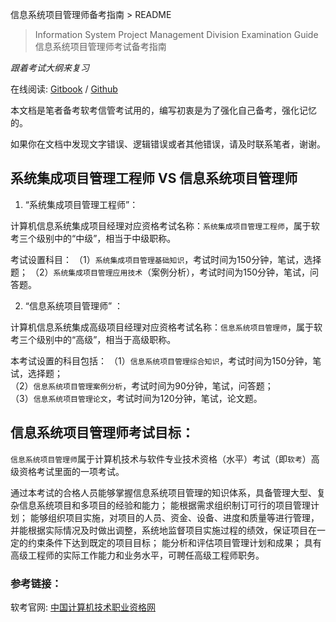 信息系统项目管理师备考指南 > README

> Information System Project Management Division Examination Guide  
> 信息系统项目管理师考试备考指南

*跟着考试大纲来复习*

在线阅读: [Gitbook](http://wangyongtao.gitbooks.io/information_system_project_management/) / [Github](https://github.com/wangyongtao/information_system_project_management/) 

本文档是笔者备考软考信管考试用的，编写初衷是为了强化自己备考，强化记忆的。

如果你在文档中发现文字错误、逻辑错误或者其他错误，请及时联系笔者，谢谢。


## 系统集成项目管理工程师 VS 信息系统项目管理师

1. “系统集成项目管理工程师”：  

计算机信息系统集成项目经理对应资格考试名称：`系统集成项目管理工程师`，属于软考三个级别中的“中级”，相当于中级职称。

考试设置科目： 
（1）`系统集成项目管理基础知识`，考试时间为150分钟，笔试，选择题； 
（2）`系统集成项目管理应用技术`（案例分析），考试时间为150分钟，笔试，问答题。

2. “信息系统项目管理师” ：  

计算机信息系统集成高级项目经理对应资格考试名称：`信息系统项目管理师`，属于软考三个级别中的“高级”，相当于高级职称。

本考试设置的科目包括： 
（1）`信息系统项目管理综合知识`，考试时间为150分钟，笔试，选择题；  
（2）`信息系统项目管理案例分析`，考试时间为90分钟，笔试，问答题；  
（3）`信息系统项目管理论文`，考试时间为120分钟，笔试，论文题。 


## 信息系统项目管理师考试目标：

`信息系统项目管理师`属于计算机技术与软件专业技术资格（水平）考试（即`软考`）高级资格考试里面的一项考试。

  通过本考试的合格人员能够掌握信息系统项目管理的知识体系，具备管理大型、复杂信息系统项目和多项目的经验和能力；
  能根据需求组织制订可行的项目管理计划；
  能够组织项目实施，对项目的人员、资金、设备、进度和质量等进行管理，并能根据实际情况及时做出调整，系统地监督项目实施过程的绩效，保证项目在一定的约束条件下达到既定的项目目标；
  能分析和评估项目管理计划和成果；
  具有高级工程师的实际工作能力和业务水平，可聘任高级工程师职务。

### 参考链接：

软考官网: [中国计算机技术职业资格网](http://www.ruankao.org.cn/jsj/cms/index.html) 





